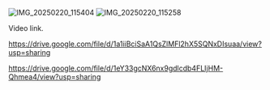 ![IMG_20250220_115404](https://github.com/user-attachments/assets/1e3440da-dc2b-4c72-8de3-993f1591d47e)
![IMG_20250220_115258](https://github.com/user-attachments/assets/95dbe45e-4b5d-4225-b51b-6d358e6a1377)


Video link.

https://drive.google.com/file/d/1a1iiBciSaA1QsZlMFl2hX5SQNxDIsuaa/view?usp=sharing

https://drive.google.com/file/d/1eY33gcNX6nx9gdlcdb4FLIjHM-Qhmea4/view?usp=sharing
